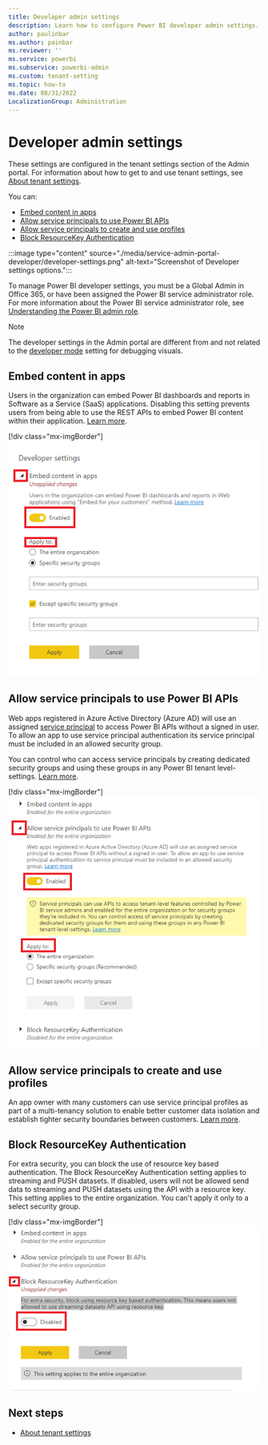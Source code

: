 ```yaml
---
title: Developer admin settings
description: Learn how to configure Power BI developer admin settings.
author: paulinbar
ms.author: painbar
ms.reviewer: ''
ms.service: powerbi
ms.subservice: powerbi-admin
ms.custom: tenant-setting
ms.topic: how-to
ms.date: 08/31/2022
LocalizationGroup: Administration
---
```


# Developer admin settings

These settings are configured in the tenant settings section of the Admin portal. For information about how to get to and use tenant settings, see [About tenant settings](service-admin-portal-about-tenant-settings.md).

You can:

* [Embed content in apps](#embed-content-in-apps)
* [Allow service principals to use Power BI APIs](#allow-service-principals-to-use-power-bi-apis)
* [Allow service principals to create and use profiles](#allow-service-principals-to-create-and-use-profiles)
* [Block ResourceKey Authentication](#block-resourcekey-authentication)

:::image type="content" source="./media/service-admin-portal-developer/developer-settings.png" alt-text="Screenshot of Developer settings options.":::

To manage Power BI developer settings, you must be a Global Admin in Office 365, or have been assigned the Power BI service administrator role. For more information about the Power BI service administrator role, see [Understanding the Power BI admin role](service-admin-role.md).

>[!NOTE]
>The developer settings in the Admin portal are different from and not related to the [developer mode](../developer/visuals/environment-setup.md#set-up-power-bi-service-for-developing-a-visual) setting for debugging visuals.

## Embed content in apps

Users in the organization can embed Power BI dashboards and reports in Software as a Service (SaaS) applications. Disabling this setting prevents users from being able to use the REST APIs to embed Power BI content within their application. [Learn more](../developer/embedded/embedded-analytics-power-bi.md).

[!div class="mx-imgBorder"]
![A screenshot showing the embed content in apps menu expanded.](media/service-admin-portal-developer/embed-content-expanded.png)

## Allow service principals to use Power BI APIs

Web apps registered in Azure Active Directory (Azure AD) will use an assigned [service principal](../developer/embedded/pbi-glossary.md#service-principal) to access Power BI APIs without a signed in user. To allow an app to use service principal authentication its service principal must be included in an allowed security group.

You can control who can access service principals by creating dedicated security groups and using these groups in any Power BI tenant level-settings. [Learn more](../developer/embedded/embed-service-principal.md).

[!div class="mx-imgBorder"]
![A screenshot showing the Allow service principals to use Power BI APIs menu expanded.](media/service-admin-portal-developer/allow-service-principals-expanded.png)

## Allow service principals to create and use profiles

An app owner with many customers can use service principal profiles as part of a multi-tenancy solution to enable better customer data isolation and establish tighter security boundaries between customers. [Learn more](../developer/embedded/embed-multi-tenancy.md).

## Block ResourceKey Authentication

For extra security, you can block the use of resource key based authentication. The Block ResourceKey Authentication setting applies to streaming and PUSH datasets. If disabled, users will not be allowed send data to streaming and PUSH datasets using the API with a resource key. This setting applies to the entire organization. You can't apply it only to a select security group.

[!div class="mx-imgBorder"]
![A screenshot showing the Block ResourceKey Authentication menu expanded.](media/service-admin-portal-developer/block-resource-key-expanded.png)

## Next steps

* [About tenant settings](service-admin-portal-about-tenant-settings.md)
